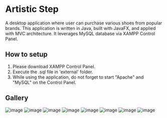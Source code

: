 # Artistic Step
A desktop application where user can purchase various shoes from popular brands. This application is written in Java, built with JavaFX, and applied with MVC architecture. It leverages MySQL database via XAMPP Control Panel.


## How to setup
1. Please download XAMPP Control Panel.
2. Execute the .sql file in 'external' folder.
3. While using the application, do not forget to start "Apache" and "MySQL" on the Control Panel.


## Gallery
![image](https://github.com/user-attachments/assets/779a944a-7484-4e46-ae98-9080ff75aaba)
![image](https://github.com/user-attachments/assets/84d96fdc-8c97-41f5-861f-fb96c8200de9)
![image](https://github.com/user-attachments/assets/6821133c-8bb3-4609-9736-311523afd78e)
![image](https://github.com/user-attachments/assets/77d577aa-55c9-4098-90a7-4f569bae1ee5)
![image](https://github.com/user-attachments/assets/b2bb5844-f379-4659-84ba-324275a8675d)
![image](https://github.com/user-attachments/assets/e88fb9a5-5ef0-413a-b44c-2e4a0b6ea4a1)
![image](https://github.com/user-attachments/assets/bc8c73f2-6cf8-4b47-8a59-c484adf98bb0)
![image](https://github.com/user-attachments/assets/c6db9144-e812-4a5a-a18c-eee1813a353f)
